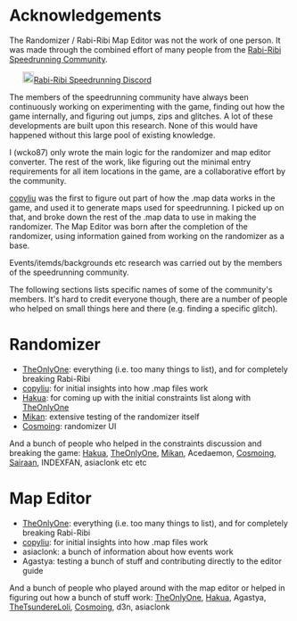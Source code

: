 # Acknowledgements

The Randomizer / Rabi-Ribi Map Editor was not the work of one person. It was made through the combined effort of many people from the [Rabi-Ribi Speedrunning Community](http://www.speedrun.com/rabiribi).

&nbsp;&nbsp;&nbsp;&nbsp;&nbsp;&nbsp;<a href="https://discord.gg/dDfpNAr"><img src="https://discordapp.com/assets/f8389ca1a741a115313bede9ac02e2c0.svg" height="20">Rabi-Ribi Speedrunning Discord</a>


The members of the speedrunning community have always been continuously working on experimenting with the game, finding out how the game internally, and figuring out jumps, zips and glitches. A lot of these developments are built upon this research. None of this would have happened without this large pool of existing knowledge.

I (wcko87) only wrote the main logic for the randomizer and map editor converter. The rest of the work, like figuring out the minimal entry requirements for all item locations in the game, are a collaborative effort by the community.

[copyliu](https://github.com/copyliu) was the first to figure out part of how the .map data works in the game, and used it to generate maps used for speedrunning. I picked up on that, and broke down the rest of the .map data to use in making the randomizer. The Map Editor was born after the completion of the randomizer, using information gained from working on the randomizer as a base.

Events/itemds/backgrounds etc research was carried out by the members of the speedrunning community.

The following sections lists specific names of some of the community's members. It's hard to credit everyone though, there are a number of people who helped on small things here and there (e.g. finding a specific glitch).

# Randomizer
- [TheOnlyOne](https://www.twitch.tv/theonly0/): everything (i.e. too many things to list), and for completely breaking Rabi-Ribi
- [copyliu](https://github.com/copyliu): for initial insights into how .map files work
- [Hakua](http://azurehakua.moe): for coming up with the initial constraints list along with [TheOnlyOne](https://www.twitch.tv/theonly0/)
- [Mikan](https://www.twitch.tv/mikansbox): extensive testing of the randomizer itself
- [Cosmoing](https://www.twitch.tv/cosmoing): randomizer UI

And a bunch of people who helped in the constraints discussion and breaking the game: [Hakua](http://azurehakua.moe), [TheOnlyOne](https://www.twitch.tv/theonly0/), [Mikan](https://www.twitch.tv/mikansbox), Acedaemon, [Cosmoing](https://www.twitch.tv/cosmoing), [Sairaan](https://www.twitch.tv/sairaan), INDEXFAN, asiaclonk etc etc

# Map Editor
- [TheOnlyOne](https://www.twitch.tv/theonly0/): everything (i.e. too many things to list), and for completely breaking Rabi-Ribi
- [copyliu](https://github.com/copyliu): for initial insights into how .map files work
- asiaclonk: a bunch of information about how events work
- Agastya: testing a bunch of stuff and contributing directly to the editor guide

And a bunch of people who played around with the map editor or helped in figuring out how a bunch of stuff work: [TheOnlyOne](https://www.twitch.tv/theonly0/), [Hakua](http://azurehakua.moe), Agastya, [TheTsundereLoli](https://www.youtube.com/user/chocoboeater1/), [Cosmoing](https://www.twitch.tv/cosmoing), d3n, asiaclonk
